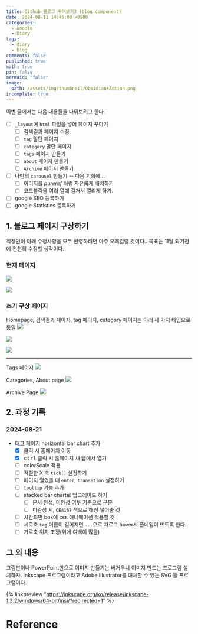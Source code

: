 ```yaml
---
title: Github 블로그 꾸며보기3 (blog component)
date: 2024-08-11 14:45:00 +0900
categories:
  - Doodle
  - Diary
tags:
  - diary
  - blog
comments: false
published: true
math: true
pin: false
mermaid: "false"
image:
  path: /assets/img/thumbnail/Obsidian+Action.png
incomplete: true
---
```

이번 글에서는 다음 내용들을 다뤄보려고 한다.

- [ ] `_layout`에 `html` 파일을 넣어 페이지 꾸미기
	- [ ] 검색결과 페이지 수정
	- [ ] `tag` 말단 페이지
	- [ ] `category` 말단 페이지
	- [ ] `tags` 페이지 만들기
	- [ ] `about` 페이지 만들기
	- [ ] `Archive` 페이지 만들기
- [ ] 나만의 `carousel` 만들기 -- 다음 기회에...
	- [ ] 이미지를 *pureref* 처럼 자유롭게 배치하기
	- [ ] 코드블럭을 여러 열에 걸쳐서 열리게 하기.
- [ ] google SEO 등록하기
- [ ] google Statistics 등록하기

## 1. 블로그 페이지 구상하기
직장인이 아래 수정사항을 모두 반영하려면 아주 오래걸릴 것이다.. 목표는 11월 되기전에 천천히 수정할 생각이다.

### 현재 페이지
![](/assets/img/res/Pasted%20image%2020240818024544.png)

![](/assets/img/res/Pasted%20image%2020240818024558.png)

### 초기 구상 페이지
Homepage, 검색결과 페이지, tag 페이지, category 페이지는 아래 세 가지 타입으로 통일
![](/assets/img/res/Pasted%20image%2020240818024611.png)

![](/assets/img/res/Pasted%20image%2020240818024619.png)

![](/assets/img/res/Pasted%20image%2020240818024628.png)

---
Tags 페이지
![](/assets/img/res/Pasted%20image%2020240818024743.png)

Categories, About page
![](/assets/img/res/Pasted%20image%2020240818024759.png)

Archive Page
![](/assets/img/res/Pasted%20image%2020240818024822.png)


## 2. 과정 기록
### 2024-08-21
- [태그 페이지](/tags/) horizontal bar chart 추가
	- [x] 클릭 시 홈페이지 이동
	- [x] <kbd>ctrl</kbd> 클릭 시 홈페이지 새 탭에서 열기
	- [ ] colorScale 적용
	- [ ] 적절한 X 축 `tick()` 설정하기
	- [ ] 페이지 열었을 때 `enter`, `transition` 설정하기
	- [ ] `tooltip` 기능 추가
	- [ ] stacked bar chart로 업그레이드 하기
		- [ ] 문서 완성, 미완성 여부 기준으로 구분
		- [ ] 미완성 시, `CEA167` 색으로 해칭 넣어줄 것
	- [ ] 시간되면 box에 css 애니메이션 적용할 것
	- [ ] 세로축 `tag` 이름이 길어지면 `...`으로 자르고 hover시 풀네임이 뜨도록 한다. 
	- [ ] 가로축 위치 조정(위에 여백이 많음)

## 그 외 내용
그림판이나 PowerPoint만으로 이미지 만들기는 버거우니 이미지 만드는 프로그램 설치하자. Inkscape 프로그램이라고 Adobe Illustrator를 대체할 수 있는 SVG 툴 프로그램이다.

{% linkpreview "https://inkscape.org/ko/release/inkscape-1.3.2/windows/64-bit/msi/?redirected=1" %}

# Reference
